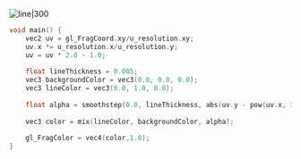 ![line|300](https://pic-1315225359.cos.ap-shanghai.myqcloud.com/20230414173857.png)


```c
void main() {
    vec2 uv = gl_FragCoord.xy/u_resolution.xy;
    uv.x *= u_resolution.x/u_resolution.y;
	uv = uv * 2.0 - 1.0;
    
    float lineThickness = 0.005;
    vec3 backgroundColor = vec3(0.0, 0.0, 0.0);
    vec3 lineColor = vec3(0.0, 1.0, 0.0);
    
    float alpha = smoothstep(0.0, lineThickness, abs(uv.y - pow(uv.x, 3.0)));
    
    vec3 color = mix(lineColor, backgroundColor, alpha);
    
    gl_FragColor = vec4(color,1.0);
}
```
